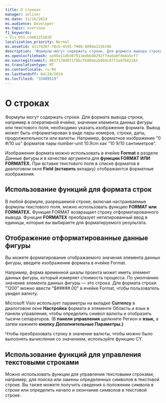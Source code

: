 ```yaml
---
title: О строках
manager: soliver
ms.date: 11/16/2014
ms.audience: Developer
ms.topic: overview
f1_keywords:
- Vis_DSS.chm82251826
localization_priority: Normal
ms.assetid: e1174d8f-70cb-4595-7906-889da15367db
description: 'Формулы могут содержать строки. Для формата вывода строки, например в оперативной ячейке, значении элемента данных фигуры или текстового поля, необходимо указать изображение формата. Вывод может быть отформатирован в виде пары номеров, строки, даты, продолжительности или валюты. Например, форматное изображение0 #/10 uuformats пары number-unit 10.9cm as10 9/10 сантиметров.'
ms.openlocfilehash: aa95e11db387913edbb40292f7da6a0f4b8a5cf7
ms.sourcegitcommit: 8657170d071f9bcf680aba50b9c07f2a4fb82283
ms.translationtype: MT
ms.contentlocale: ru-RU
ms.lasthandoff: 04/28/2019
ms.locfileid: "33409519"
---
```

# <a name="about-strings"></a>О строках

Формулы могут содержать строки. Для формата вывода строки, например в оперативной ячейке, значении элемента данных фигуры или текстового поля, необходимо указать изображение формата. Вывод может быть отформатирован в виде пары номеров, строки, даты, продолжительности или валюты. Например, форматное изображение "0 #/10 uu" форматов пары number-unit 10.9cm как "10 9/10 сантиметров".
  
Изображения формата можно использовать в ячейке **Format** в разделе Данные фигуры и в качестве аргумента для **функции FORMAT** **ИЛИ FORMATEX.** При вставке текстового поля в списке форматов в диалоговом окне **Field** **(вставить** вкладку) отображаются форматные изображения. 
  
## <a name="using-functions-to-format-strings"></a>Использование функций для формата строк

В любой формуле, разрешаемой строке, включая настраиваемые формулы текстового поля, можно использовать функцию **FORMAT** **или FORMATEX.** Функция FORMAT возвращает строку отформатированного вывода. Функция **FORMATEX** преобразует нетипированный ввод в единицы, которые вы выбираете для форматируемого результата. 
  
## <a name="displaying-formatted-shape-data"></a>Отображение отформатированные данные фигуры

Вы можете форматирование отображаемого значения элемента данных фигуры, введите изображение формата в ячейке Format.
  
Например, форма временной шкалы проекта может иметь элемент данных фигуры, который измеряет стоимость процесса. По умолчанию значение элемента данных фигуры — это строка. Для формата строки "1200" можно ввести "$#####.00" в ячейке Format, чтобы пользователь увидел валюту.
  
Microsoft Visio использует параметры на вкладке **Currency** в диалоговом  окне **Настройка** формата в элементе Область и язык в панели управления, чтобы определить символ валюты и отобразить тысячи сепараторов. (В **панели управления** щелкните Регион и **язык,** а затем нажмите **кнопку Дополнительные Параметры.)**
  
Чтобы преобразовать строку в значение валюты, чтобы можно было выполнять вычисления со значением, используйте функцию CY.
  
## <a name="using-functions-to-manipulate-text-strings"></a>Использование функций для управления текстовыми строками

Можно использовать функции для управления текстовыми строками, например, для поиска или замены определенных символов в текстовой строке. Вы также можете получить сведения о положении символа в строке или определить начало и окончание символов в текстовой строке. 
  

